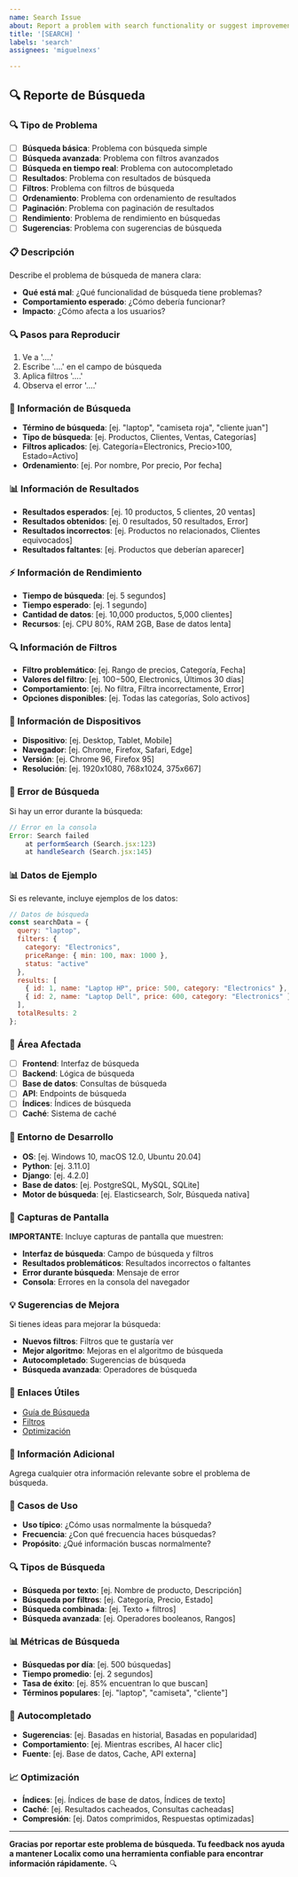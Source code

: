 ```yaml
---
name: Search Issue
about: Report a problem with search functionality or suggest improvements
title: '[SEARCH] '
labels: 'search'
assignees: 'miguelnexs'

---
```


## 🔍 Reporte de Búsqueda

### 🔍 Tipo de Problema

- [ ] **Búsqueda básica**: Problema con búsqueda simple
- [ ] **Búsqueda avanzada**: Problema con filtros avanzados
- [ ] **Búsqueda en tiempo real**: Problema con autocompletado
- [ ] **Resultados**: Problema con resultados de búsqueda
- [ ] **Filtros**: Problema con filtros de búsqueda
- [ ] **Ordenamiento**: Problema con ordenamiento de resultados
- [ ] **Paginación**: Problema con paginación de resultados
- [ ] **Rendimiento**: Problema de rendimiento en búsquedas
- [ ] **Sugerencias**: Problema con sugerencias de búsqueda

### 📋 Descripción

Describe el problema de búsqueda de manera clara:

- **Qué está mal**: ¿Qué funcionalidad de búsqueda tiene problemas?
- **Comportamiento esperado**: ¿Cómo debería funcionar?
- **Impacto**: ¿Cómo afecta a los usuarios?

### 🔍 Pasos para Reproducir

1. Ve a '....'
2. Escribe '....' en el campo de búsqueda
3. Aplica filtros '....'
4. Observa el error '....'

### 🔎 Información de Búsqueda

- **Término de búsqueda**: [ej. "laptop", "camiseta roja", "cliente juan"]
- **Tipo de búsqueda**: [ej. Productos, Clientes, Ventas, Categorías]
- **Filtros aplicados**: [ej. Categoría=Electronics, Precio>100, Estado=Activo]
- **Ordenamiento**: [ej. Por nombre, Por precio, Por fecha]

### 📊 Información de Resultados

- **Resultados esperados**: [ej. 10 productos, 5 clientes, 20 ventas]
- **Resultados obtenidos**: [ej. 0 resultados, 50 resultados, Error]
- **Resultados incorrectos**: [ej. Productos no relacionados, Clientes equivocados]
- **Resultados faltantes**: [ej. Productos que deberían aparecer]

### ⚡ Información de Rendimiento

- **Tiempo de búsqueda**: [ej. 5 segundos]
- **Tiempo esperado**: [ej. 1 segundo]
- **Cantidad de datos**: [ej. 10,000 productos, 5,000 clientes]
- **Recursos**: [ej. CPU 80%, RAM 2GB, Base de datos lenta]

### 🔍 Información de Filtros

- **Filtro problemático**: [ej. Rango de precios, Categoría, Fecha]
- **Valores del filtro**: [ej. $100-$500, Electronics, Últimos 30 días]
- **Comportamiento**: [ej. No filtra, Filtra incorrectamente, Error]
- **Opciones disponibles**: [ej. Todas las categorías, Solo activos]

### 📱 Información de Dispositivos

- **Dispositivo**: [ej. Desktop, Tablet, Mobile]
- **Navegador**: [ej. Chrome, Firefox, Safari, Edge]
- **Versión**: [ej. Chrome 96, Firefox 95]
- **Resolución**: [ej. 1920x1080, 768x1024, 375x667]

### 🐛 Error de Búsqueda

Si hay un error durante la búsqueda:

```javascript
// Error en la consola
Error: Search failed
    at performSearch (Search.jsx:123)
    at handleSearch (Search.jsx:145)
```

### 📊 Datos de Ejemplo

Si es relevante, incluye ejemplos de los datos:

```javascript
// Datos de búsqueda
const searchData = {
  query: "laptop",
  filters: {
    category: "Electronics",
    priceRange: { min: 100, max: 1000 },
    status: "active"
  },
  results: [
    { id: 1, name: "Laptop HP", price: 500, category: "Electronics" },
    { id: 2, name: "Laptop Dell", price: 600, category: "Electronics" }
  ],
  totalResults: 2
};
```

### 🎯 Área Afectada

- [ ] **Frontend**: Interfaz de búsqueda
- [ ] **Backend**: Lógica de búsqueda
- [ ] **Base de datos**: Consultas de búsqueda
- [ ] **API**: Endpoints de búsqueda
- [ ] **Índices**: Índices de búsqueda
- [ ] **Caché**: Sistema de caché

### 🔧 Entorno de Desarrollo

- **OS**: [ej. Windows 10, macOS 12.0, Ubuntu 20.04]
- **Python**: [ej. 3.11.0]
- **Django**: [ej. 4.2.0]
- **Base de datos**: [ej. PostgreSQL, MySQL, SQLite]
- **Motor de búsqueda**: [ej. Elasticsearch, Solr, Búsqueda nativa]

### 📸 Capturas de Pantalla

**IMPORTANTE**: Incluye capturas de pantalla que muestren:

- **Interfaz de búsqueda**: Campo de búsqueda y filtros
- **Resultados problemáticos**: Resultados incorrectos o faltantes
- **Error durante búsqueda**: Mensaje de error
- **Consola**: Errores en la consola del navegador

### 💡 Sugerencias de Mejora

Si tienes ideas para mejorar la búsqueda:

- **Nuevos filtros**: Filtros que te gustaría ver
- **Mejor algoritmo**: Mejoras en el algoritmo de búsqueda
- **Autocompletado**: Sugerencias de búsqueda
- **Búsqueda avanzada**: Operadores de búsqueda

### 🔗 Enlaces Útiles

- [Guía de Búsqueda](https://github.com/miguelnexs/localix/wiki/search)
- [Filtros](https://github.com/miguelnexs/localix/wiki/search-filters)
- [Optimización](https://github.com/miguelnexs/localix/wiki/search-optimization)

### 📝 Información Adicional

Agrega cualquier otra información relevante sobre el problema de búsqueda.

### 🎯 Casos de Uso

- **Uso típico**: ¿Cómo usas normalmente la búsqueda?
- **Frecuencia**: ¿Con qué frecuencia haces búsquedas?
- **Propósito**: ¿Qué información buscas normalmente?

### 🔍 Tipos de Búsqueda

- **Búsqueda por texto**: [ej. Nombre de producto, Descripción]
- **Búsqueda por filtros**: [ej. Categoría, Precio, Estado]
- **Búsqueda combinada**: [ej. Texto + filtros]
- **Búsqueda avanzada**: [ej. Operadores booleanos, Rangos]

### 📊 Métricas de Búsqueda

- **Búsquedas por día**: [ej. 500 búsquedas]
- **Tiempo promedio**: [ej. 2 segundos]
- **Tasa de éxito**: [ej. 85% encuentran lo que buscan]
- **Términos populares**: [ej. "laptop", "camiseta", "cliente"]

### 🔄 Autocompletado

- **Sugerencias**: [ej. Basadas en historial, Basadas en popularidad]
- **Comportamiento**: [ej. Mientras escribes, Al hacer clic]
- **Fuente**: [ej. Base de datos, Cache, API externa]

### 📈 Optimización

- **Índices**: [ej. Índices de base de datos, Índices de texto]
- **Caché**: [ej. Resultados cacheados, Consultas cacheadas]
- **Compresión**: [ej. Datos comprimidos, Respuestas optimizadas]

---

**Gracias por reportar este problema de búsqueda. Tu feedback nos ayuda a mantener Localix como una herramienta confiable para encontrar información rápidamente.** 🔍
